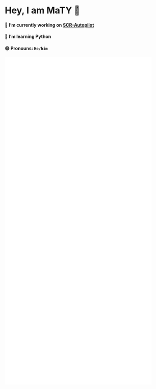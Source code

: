 # Hey, I am MaTY 👋

#### 🔭 I’m currently working on [SCR-Autopilot](https://github.com/scr-autopilot/scr-autopilot)

#### 🌱 I’m learning Python

#### 😄 Pronouns: `He/him`

![Metrics](https://github.com/MaTY-MT/MaTY-MT/blob/main/github-metrics.svg)


